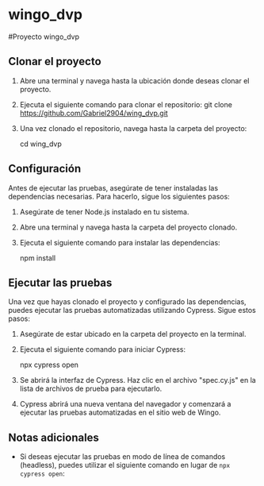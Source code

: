# wingo_dvp
#Proyecto wingo_dvp

## Clonar el proyecto

1. Abre una terminal y navega hasta la ubicación donde deseas clonar el proyecto.

2. Ejecuta el siguiente comando para clonar el repositorio:
    git clone https://github.com/Gabriel2904/wing_dvp.git


3. Una vez clonado el repositorio, navega hasta la carpeta del proyecto:

    cd wing_dvp


## Configuración

Antes de ejecutar las pruebas, asegúrate de tener instaladas las dependencias necesarias. Para hacerlo, sigue los siguientes pasos:

1. Asegúrate de tener Node.js instalado en tu sistema.

2. Abre una terminal y navega hasta la carpeta del proyecto clonado.

3. Ejecuta el siguiente comando para instalar las dependencias:

    npm install


## Ejecutar las pruebas

Una vez que hayas clonado el proyecto y configurado las dependencias, puedes ejecutar las pruebas automatizadas utilizando Cypress. Sigue estos pasos:

1. Asegúrate de estar ubicado en la carpeta del proyecto en la terminal.

2. Ejecuta el siguiente comando para iniciar Cypress:

    npx cypress open


3. Se abrirá la interfaz de Cypress. Haz clic en el archivo "spec.cy.js" en la lista de archivos de prueba para ejecutarlo.

4. Cypress abrirá una nueva ventana del navegador y comenzará a ejecutar las pruebas automatizadas en el sitio web de Wingo.

## Notas adicionales

- Si deseas ejecutar las pruebas en modo de línea de comandos (headless), puedes utilizar el siguiente comando en lugar de `npx cypress open`:


